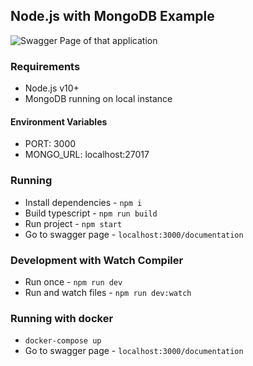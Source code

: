 ## Node.js with MongoDB Example

<img src="https://i.imgur.com/V6k9QVB.png" alt="Swagger Page of that application" title="Swagger Page of that application"/>

### Requirements

- Node.js v10+
- MongoDB running on local instance

#### Environment Variables

- PORT: 3000
- MONGO_URL: localhost:27017

### Running

- Install dependencies - `npm i`
- Build typescript - `npm run build`
- Run project - `npm start`
- Go to swagger page - `localhost:3000/documentation`

### Development with Watch Compiler

- Run once - `npm run dev`
- Run and watch files - `npm run dev:watch`

### Running with docker

- `docker-compose up`
- Go to swagger page - `localhost:3000/documentation`
